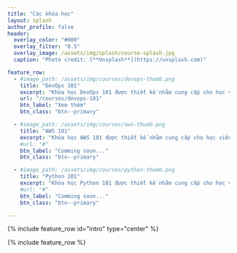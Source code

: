 ```yaml
---
title: "Các khóa học"
layout: splash
author_profile: false
header:
  overlay_color: "#000"
  overlay_filter: "0.5"
  overlay_image: /assets/img/splash/course-splash.jpg
  caption: "Photo credit: [**Unsplash**](https://unsplash.com)"

feature_row:
  - #image_path: /assets/img/courses/devops-thumb.png
    title: "DevOps 101"
    excerpt: "Khóa học DevOps 101 được thiết kế nhằm cung cấp cho học viên những kiến thức và kỹ năng cơ bản về DevOps, giúp bạn hiểu và áp dụng các phương pháp và công cụ DevOps trong quá trình phát triển, triển khai và quản lý hệ thống phần mềm một cách hiệu quả"
    url: "/courses/devops-101"
    btn_label: "Xem thêm"
    btn_class: "btn--primary"

  - #image_path: /assets/img/courses/aws-thumb.png
    title: "AWS 101"
    excerpt: "Khóa học AWS 101 được thiết kế nhằm cung cấp cho học viên những kiến thức và kỹ năng cơ bản về Amazon Web Services (AWS), giúp bạn hiểu và sử dụng các dịch vụ đám mây để xây dựng, triển khai và quản lý ứng dụng một cách hiệu quả"
    #url: "#"
    btn_label: "Comming soon..."
    btn_class: "btn--primary"

  - #image_path: /assets/img/courses/python-thumb.png
    title: "Python 101"
    excerpt: "Khóa học Python 101 được thiết kế nhằm cung cấp cho học viên những kiến thức và kỹ năng cơ bản về lập trình Python, giúp bạn hiểu và sử dụng ngôn ngữ này để phát triển ứng dụng, phân tích dữ liệu, và tự động hóa các tác vụ một cách hiệu quả"
    #url: "#"
    btn_label: "Comming soon..."
    btn_class: "btn--primary"

---
```

{% include feature_row id="intro" type="center" %}

{% include feature_row %}
